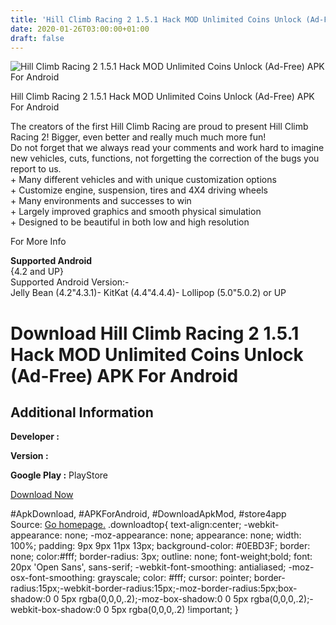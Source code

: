 ```yaml
---
title: 'Hill Climb Racing 2 1.5.1 Hack MOD Unlimited Coins Unlock (Ad-Free) APK For Android'
date: 2020-01-26T03:00:00+01:00
draft: false
---
```


![Hill Climb Racing 2 1.5.1 Hack MOD Unlimited Coins Unlock (Ad-Free) APK For Android](https://i2.wp.com/apkhome.net/wp-content/uploads/2017/05/Hill-Climb-Racing-2-1.5.1.png "Hill Climb Racing 2 1.5.1 Hack MOD Unlimited Coins Unlock (Ad-Free) APK For Android")

  

Hill Climb Racing 2 1.5.1 Hack MOD Unlimited Coins Unlock (Ad-Free) APK For Android

The creators of the first Hill Climb Racing are proud to present Hill Climb Racing 2! Bigger, even better and really much much more fun!  
Do not forget that we always read your comments and work hard to imagine new vehicles, cuts, functions, not forgetting the correction of the bugs you report to us.  
\+ Many different vehicles and with unique customization options  
\+ Customize engine, suspension, tires and 4X4 driving wheels  
\+ Many environments and successes to win  
\+ Largely improved graphics and smooth physical simulation  
\+ Designed to be beautiful in both low and high resolution

For More Info

**Supported Android**  
{4.2 and UP}  
Supported Android Version:-  
Jelly Bean (4.2"4.3.1)- KitKat (4.4"4.4.4)- Lollipop (5.0"5.0.2) or UP

Download Hill Climb Racing 2 1.5.1 Hack MOD Unlimited Coins Unlock (Ad-Free) APK For Android
============================================================================================

Additional Information
----------------------

**Developer :**

**Version :**

**Google Play :** PlayStore

  

[Download Now](https://store4app.co/post/hill-climb-racing-2-1-5-1-hack-mod-unlimited-coins-unlock-ad-free-apk-for-android_1573671660)

  
#ApkDownload, #APKForAndroid, #DownloadApkMod, #store4app  
Source: [Go homepage.](https://store4app.co/post/hill-climb-racing-2-1-5-1-hack-mod-unlimited-coins-unlock-ad-free-apk-for-android_1573671660) .downloadtop{ text-align:center; -webkit-appearance: none; -moz-appearance: none; appearance: none; width: 100%; padding: 9px 9px 11px 13px; background-color: #0EBD3F; border: none; color:#fff; border-radius: 3px; outline: none; font-weight;bold; font: 20px 'Open Sans', sans-serif; -webkit-font-smoothing: antialiased; -moz-osx-font-smoothing: grayscale; color: #fff; cursor: pointer; border-radius:15px;-webkit-border-radius:15px;-moz-border-radius:5px;box-shadow:0 0 5px rgba(0,0,0,.2);-moz-box-shadow:0 0 5px rgba(0,0,0,.2);-webkit-box-shadow:0 0 5px rgba(0,0,0,.2) !important; }